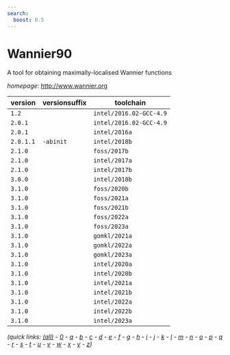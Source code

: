 ```yaml
---
search:
  boost: 0.5
---
```

# Wannier90

A tool for obtaining maximally-localised Wannier functions

*homepage*: <http://www.wannier.org>

version | versionsuffix | toolchain
--------|---------------|----------
``1.2`` |  | ``intel/2016.02-GCC-4.9``
``2.0.1`` |  | ``intel/2016.02-GCC-4.9``
``2.0.1`` |  | ``intel/2016a``
``2.0.1.1`` | ``-abinit`` | ``intel/2018b``
``2.1.0`` |  | ``foss/2017b``
``2.1.0`` |  | ``intel/2017a``
``2.1.0`` |  | ``intel/2017b``
``3.0.0`` |  | ``intel/2018b``
``3.1.0`` |  | ``foss/2020b``
``3.1.0`` |  | ``foss/2021a``
``3.1.0`` |  | ``foss/2021b``
``3.1.0`` |  | ``foss/2022a``
``3.1.0`` |  | ``foss/2023a``
``3.1.0`` |  | ``gomkl/2021a``
``3.1.0`` |  | ``gomkl/2022a``
``3.1.0`` |  | ``gomkl/2023a``
``3.1.0`` |  | ``intel/2020a``
``3.1.0`` |  | ``intel/2020b``
``3.1.0`` |  | ``intel/2021a``
``3.1.0`` |  | ``intel/2021b``
``3.1.0`` |  | ``intel/2022a``
``3.1.0`` |  | ``intel/2022b``
``3.1.0`` |  | ``intel/2023a``


*(quick links: [(all)](../index.md) - [0](../0/index.md) - [a](../a/index.md) - [b](../b/index.md) - [c](../c/index.md) - [d](../d/index.md) - [e](../e/index.md) - [f](../f/index.md) - [g](../g/index.md) - [h](../h/index.md) - [i](../i/index.md) - [j](../j/index.md) - [k](../k/index.md) - [l](../l/index.md) - [m](../m/index.md) - [n](../n/index.md) - [o](../o/index.md) - [p](../p/index.md) - [q](../q/index.md) - [r](../r/index.md) - [s](../s/index.md) - [t](../t/index.md) - [u](../u/index.md) - [v](../v/index.md) - [w](../w/index.md) - [x](../x/index.md) - [y](../y/index.md) - [z](../z/index.md))*

